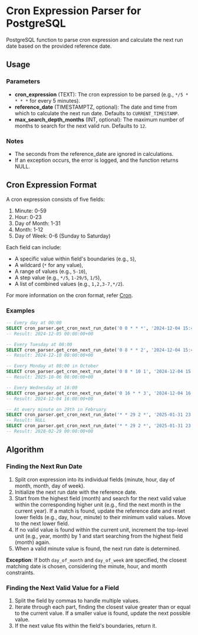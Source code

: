# Cron Expression Parser for PostgreSQL

PostgreSQL function to parse cron expression and calculate the next run date based on the provided reference date.

## Usage

### Parameters

- **cron_expression** (TEXT): The cron expression to be parsed (e.g., `*/5 * * * *` for every 5 minutes).
- **reference_date** (TIMESTAMPTZ, optional): The date and time from which to calculate the next run date. Defaults to `CURRENT_TIMESTAMP`.
- **max_search_depth_months** (INT, optional): The maximum number of months to search for the next valid run. Defaults to `12`.

### Notes

- The seconds from the reference_date are ignored in calculations.
- If an exception occurs, the error is logged, and the function returns NULL.

## Cron Expression Format

A cron expression consists of five fields:

1. Minute: 0-59
2. Hour: 0-23
3. Day of Month: 1-31
4. Month: 1-12
5. Day of Week: 0-6 (Sunday to Saturday)

Each field can include:

- A specific value within field's boundaries (e.g., `5`),
- A wildcard (`*` for any value),
- A range of values (e.g., `5-10`),
- A step value (e.g., `*/5`, `1-29/5`, `1/5`),
- A list of combined values (e.g., `1,2,3-7,*/2`).

For more information on the cron format, refer [Cron](https://en.wikipedia.org/wiki/Cron).

### Examples

```sql
-- Every day at 00:00
SELECT cron_parser.get_cron_next_run_date('0 0 * * *', '2024-12-04 15:41:16+00')
-- Result: 2024-12-05 00:00:00+00

-- Every Tuesday at 08:00
SELECT cron_parser.get_cron_next_run_date('0 8 * * 2', '2024-12-04 15:41:16+00')
-- Result: 2024-12-10 08:00:00+00

-- Every Monday at 08:00 in October
SELECT cron_parser.get_cron_next_run_date('0 8 * 10 1', '2024-12-04 15:41:16+00')
-- Result: 2025-10-06 08:00:00+00

-- Every Wednesday at 16:00
SELECT cron_parser.get_cron_next_run_date('0 16 * * 3', '2024-12-04 16:00:16+00');
-- Result: 2024-12-04 16:00:00+00

-- At every minute on 29th in February
SELECT cron_parser.get_cron_next_run_date('* * 29 2 *', '2025-01-31 23:59:00+00');
-- Result: NULL
SELECT cron_parser.get_cron_next_run_date('* * 29 2 *', '2025-01-31 23:59:00+00', 38);
-- Result: 2028-02-29 00:00:00+00
```

## Algorithm

### Finding the Next Run Date

1. Split cron expression into its individual fields (minute, hour, day of month, month, day of week).
2. Initialize the next run date with the reference date.
3. Start from the highest field (month) and search for the next valid value within the corresponding higher unit (e.g., find the next month in the current year). If a match is found, update the reference date and reset lower fields (e.g., day, hour, minute) to their minimum valid values. Move to the next lower field.
4. If no valid value is found within the current unit, increment the top-level unit (e.g., year, month) by 1 and start searching from the highest field (month) again.
5. When a valid minute value is found, the next run date is determined.

**Exception**: If both `day_of_month` and `day_of_week` are specified, the closest matching date is chosen, considering the minute, hour, and month constraints.

### Finding the Next Valid Value for a Field

1. Split the field by commas to handle multiple values.
2. Iterate through each part, finding the closest value greater than or equal to the current value. If a smaller value is found, update the next possible value.
3. If the next value fits within the field's boundaries, return it.
